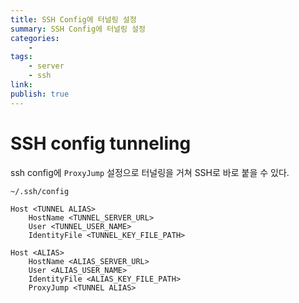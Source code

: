 ```yaml
---
title: SSH Config에 터널링 설정
summary: SSH Config에 터널링 설정
categories:
    - 
tags:
    - server
    - ssh
link: 
publish: true
---
```


# SSH config tunneling

ssh config에 `ProxyJump` 설정으로 터널링을 거쳐 SSH로 바로 붙을 수 있다.

`~/.ssh/config`

```shell
Host <TUNNEL ALIAS>
    HostName <TUNNEL_SERVER_URL>
    User <TUNNEL_USER_NAME>
    IdentityFile <TUNNEL_KEY_FILE_PATH>

Host <ALIAS>
    HostName <ALIAS_SERVER_URL>
    User <ALIAS_USER_NAME>
    IdentityFile <ALIAS_KEY_FILE_PATH>
    ProxyJump <TUNNEL ALIAS>
```
